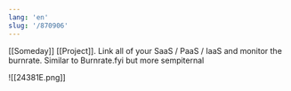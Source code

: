 ```yaml
---
lang: 'en'
slug: '/870906'
---
```


[[Someday]] [[Project]]. Link all of your SaaS / PaaS / IaaS and monitor the burnrate. Similar to Burnrate.fyi but more sempiternal

![[24381E.png]]
